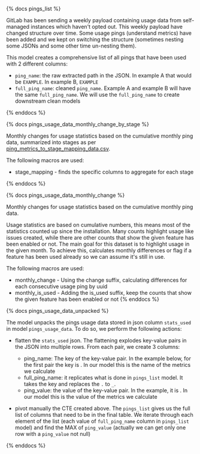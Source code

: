 {% docs pings_list %}

GitLab has been sending a weekly payload containing usage data from self-managed instances which haven't opted out. This weekly payload have changed structure over time. Some usage pings (understand metrics) have been added and we kept on switching the structure (sometimes nesting some JSONs and some other time un-nesting them).

This model creates a comprehensive list of all pings that have been used with 2 different columns:

* `ping_name`: the raw extracted path  in the JSON. In example A that would be `EXAMPLE`. In example B, `EXAMPLE`
* `full_ping_name`: cleaned `ping_name`. Example A and example B will have the same `full_ping_name`. We will use the `full_ping_name` to create downstream clean models


{% enddocs %}

{% docs pings_usage_data_monthly_change_by_stage %}

Monthly changes for usage statistics based on the cumulative monthly ping data, summarized into stages as per [ping_metrics_to_stage_mapping_data.csv](https://gitlab.com/gitlab-data/analytics/blob/master/transform/snowflake-dbt/data/ping_metrics_to_stage_mapping_data.csv).

The following macros are used:
* stage_mapping - finds the specific columns to aggregate for each stage

{% enddocs %}

{% docs pings_usage_data_monthly_change %}

Monthly changes for usage statistics based on the cumulative monthly ping data.

Usage statistics are based on cumulative numbers, this means most of the statistics counted up since the installation. Many counts highlight usage like issues created, while there are other counts that show the given feature has been enabled or not.
The main goal for this dataset is to highlight usage in the given month. To achieve this, calculates monthly differences or flag if a feature has been used already so we can assume it's still in use.

The following macros are used:

* monthly_change - Using the change suffix, calculating differences for each consecutive usage ping by uuid
* monthly_is_used - Adding the is_used suffix, keep the counts that show the given feature has been enabled or not
{% enddocs %}

{% docs pings_usage_data_unpacked %}

The model unpacks the pings usage data stored in json column `stats_used` in model `pings_usage_data`. To do so, we perform the following actions:

* flatten the `stats_used` json. The flattening explodes key-value pairs in the JSON into multiple rows. From each pair, we create 3 columns:
  * ping_name: The key of the key-value pair. In the example below, for the first pair the key is . In our model this is the name of the metrics we calculate
  * full_ping_name: it replicates what is done in `pings_list` model. It takes the key and replaces the `.` to `_`. 
  * ping_value: the value of the key-value pair. In the example, it is . In our model this is the value of the metrics we calculate 
  
* pivot manually the CTE created above. The `pings_list` gives us the full list of columns that need to be in the final table. We iterate through each element of the list (each value of `full_ping_name` column in `pings_list` model) and find the MAX of `ping_value` (actually we can get only one row with a `ping_value` not null)

{% enddocs %}
